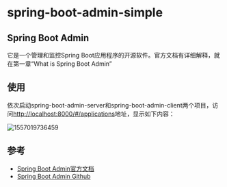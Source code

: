 # spring-boot-admin-simple

## Spring Boot Admin

它是一个管理和监控Spring Boot应用程序的开源软件。官方文档有详细解释，就在第一章“What is Spring Boot Admin”

## 使用

依次启动spring-boot-admin-server和spring-boot-admin-client两个项目，访问<http://localhost:8000/#/applications>地址，显示如下内容：

![1557019736459](https://zhaoshengxuan108.github.io/assets/images/spring-boot-example/1557020060.jpg)



## 参考

* [Spring Boot Admin官方文档](http://codecentric.github.io/spring-boot-admin/2.0.0/)
* [Spring Boot Admin Github](https://github.com/codecentric/spring-boot-admin)

